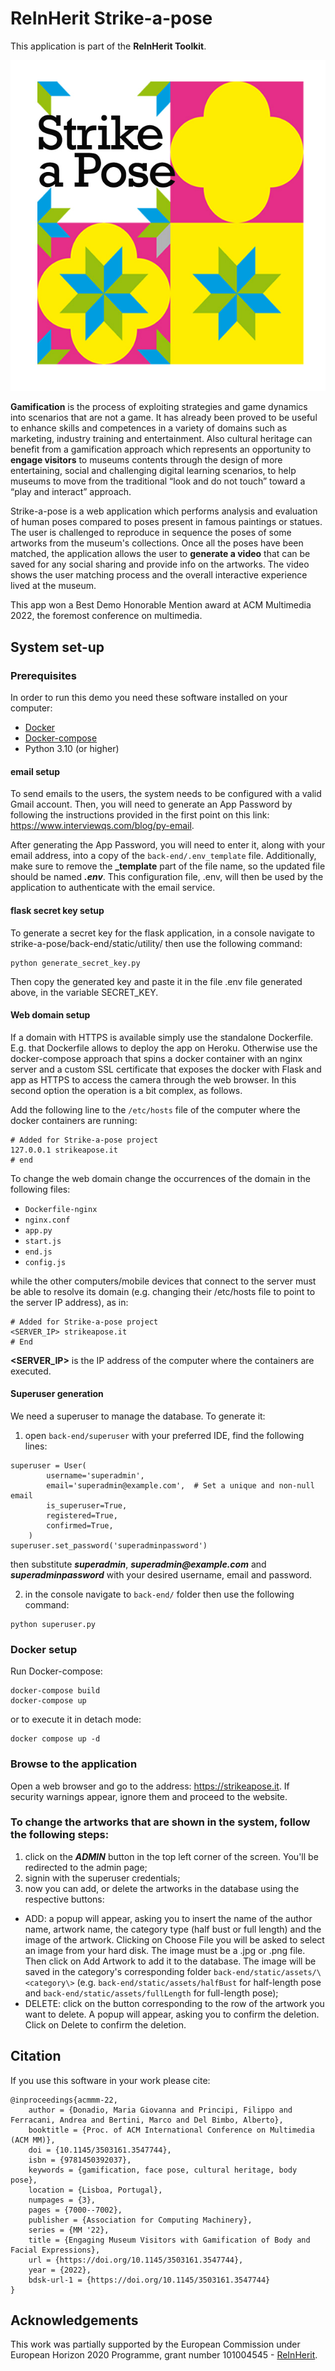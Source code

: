 # ReInHerit Strike-a-pose

This application is part of the **ReInHerit Toolkit**.

![ReInHerit Strike-a-pose logo](Strike-a-pose_logo.jpg "ReInHerit Strike-a-pose logo")


**Gamification** is the process of exploiting strategies and game dynamics into scenarios that are not a game. 
It has already been proved to be useful to enhance skills and competences in a variety of domains such as marketing, industry training and entertainment.
Also cultural heritage can benefit from a gamification approach which represents an opportunity to **engage visitors** to museums contents through the design of more entertaining, social and challenging digital learning scenarios, to help museums to move from the traditional “look and do not touch” toward a “play and interact” approach. 

Strike-a-pose is a web application which performs analysis and evaluation of human poses compared to poses present in famous paintings or statues. 
The user is challenged to reproduce in sequence the poses of some artworks from the museum's collections. 
Once all the poses have been matched, the application allows the user to **generate a video** that can be saved for any social sharing and provide info on the artworks. 
The video shows the user matching process and the overall interactive experience lived at the museum.

This app won a Best Demo Honorable Mention award at ACM Multimedia 2022, the foremost conference on multimedia.


## System set-up
### Prerequisites
In order to run this demo you need these software installed on your computer:
- [Docker](https://docs.docker.com/get-docker/)
- [Docker-compose](https://docs.docker.com/compose/install/)
- Python 3.10 (or higher)
#### email setup
To send emails to the users, the system needs to be configured with a valid Gmail account. Then, you will need to generate an App Password by following the instructions provided in the first point on this link: https://www.interviewqs.com/blog/py-email.

After generating the App Password, you will need to enter it, along with your email address, into a copy of the `back-end/.env_template` file. Additionally, make sure to remove the **_template** part of the file name, so the updated file should be named ___.env___. This configuration file, .env, will then be used by the application to authenticate with the email service.
#### flask secret key setup
To generate a secret key for the flask application, in a console navigate to strike-a-pose/back-end/static/utility/ then use the following command:
```
python generate_secret_key.py
```
Then copy the generated key and paste it in the file  .env file generated above, in the variable SECRET_KEY.

#### Web domain setup

If a domain with HTTPS is available simply use the standalone Dockerfile. E.g. that Dockerfile allows to deploy the app on Heroku.
Otherwise use the docker-compose approach that spins a docker container with an nginx server and a custom SSL certificate that exposes the docker with Flask and app as HTTPS to access the camera through the web browser.
In this second option the operation is a bit complex, as follows.

Add the following line to the `/etc/hosts` file of the computer where the docker containers are running:

```
# Added for Strike-a-pose project
127.0.0.1 strikeapose.it
# end
```
To change the web domain change the occurrences of the domain in the following files:

- `Dockerfile-nginx`
- `nginx.conf`
- `app.py`
- `start.js`
- `end.js`
- `config.js`

while the other computers/mobile devices that connect to the server must be able to resolve its domain (e.g. changing their /etc/hosts file to
point to the server IP address), as in:

```
# Added for Strike-a-pose project
<SERVER_IP> strikeapose.it
# End
```
**<SERVER_IP>** is the IP address of the computer where the containers are executed.

#### Superuser generation
We need a superuser to manage the database. To generate it:
1) open `back-end/superuser` with your preferred IDE, find the following lines: 
```
superuser = User(
        username='superadmin',
        email='superadmin@example.com',  # Set a unique and non-null email
        is_superuser=True,
        registered=True,  
        confirmed=True,  
    )
superuser.set_password('superadminpassword')
```
then substitute ___superadmin___, ___superadmin@example.com___ and ___superadminpassword___ with your desired username, email and password.

2) in the console navigate to `back-end/` folder then use the following command:
```
python superuser.py
```

### Docker setup

Run Docker-compose:

```
docker-compose build
docker-compose up
```
or to execute it in detach mode:
```
docker compose up -d
```

[//]: # (Upon the first docker-compose execution initialize the database running the *reset.py* script)

[//]: # (Execute again the script if you want to restart again the system &#40;eliminating the registered users&#41;.)

[//]: # (Use the following:)

[//]: # (```)

[//]: # (<user>@<host>:~$ docker container exec -it flask /bin/bash)

[//]: # (root@<CONTAINER-ID>:/usr/src/app# python reset.py)

[//]: # (...)

[//]: # (root@<CONTAINER-ID>:/usr/src/app# exit)

[//]: # (```)

### Browse to the application
Open a web browser and go to the address: https://strikeapose.it. 
If security warnings appear, ignore them and proceed to the website.

### To change the artworks that are shown in the system, follow the following steps:
1. click on the ___ADMIN___ button in the top left corner of the screen. You'll be redirected to the admin page;
2. signin with the superuser credentials;
3. now you can add, or delete the artworks in the database using the respective buttons:
- ADD: a popup will appear, asking you to insert the name of the author name, artwork name, the category type (half bust or full length) and the image of the artwork. Clicking on Choose File you will be asked to select an image from your hard disk. The image must be a .jpg or .png file. Then click on Add Artwork to add it to the database. The image will be saved in the category's corresponding folder `back-end/static/assets/\<category\>` (e.g. `back-end/static/assets/halfBust` for half-length pose and `back-end/static/assets/fullLength` for full-length pose); 
- DELETE: click on the button corresponding to the row of the artwork you want to delete. A popup will appear, asking you to confirm the deletion. Click on Delete to confirm the deletion. 

[//]: # (## Turning on skeleton view)

[//]: # (To show the skeleton &#40;for debugging or to ease the game, user tests show how much people appreciate it&#41; set the *DEBUG* variable to true in the file *back-end/static/js/scripts/config.js*)

[//]: # ()
[//]: # (```)

[//]: # (static DEBUG = true;)

[//]: # (```)

## Citation

If you use this software in your work please cite:

```
@inproceedings{acmmm-22,
	author = {Donadio, Maria Giovanna and Principi, Filippo and Ferracani, Andrea and Bertini, Marco and Del Bimbo, Alberto},
	booktitle = {Proc. of ACM International Conference on Multimedia (ACM MM)},
	doi = {10.1145/3503161.3547744},
	isbn = {9781450392037},
	keywords = {gamification, face pose, cultural heritage, body pose},
	location = {Lisboa, Portugal},
	numpages = {3},
	pages = {7000--7002},
	publisher = {Association for Computing Machinery},
	series = {MM '22},
	title = {Engaging Museum Visitors with Gamification of Body and Facial Expressions},
	url = {https://doi.org/10.1145/3503161.3547744},
	year = {2022},
	bdsk-url-1 = {https://doi.org/10.1145/3503161.3547744}
}
```

## Acknowledgements
This work was partially supported by the European Commission under European Horizon 2020 Programme, grant number 101004545 - [ReInHerit](https://www.reinherit.eu).